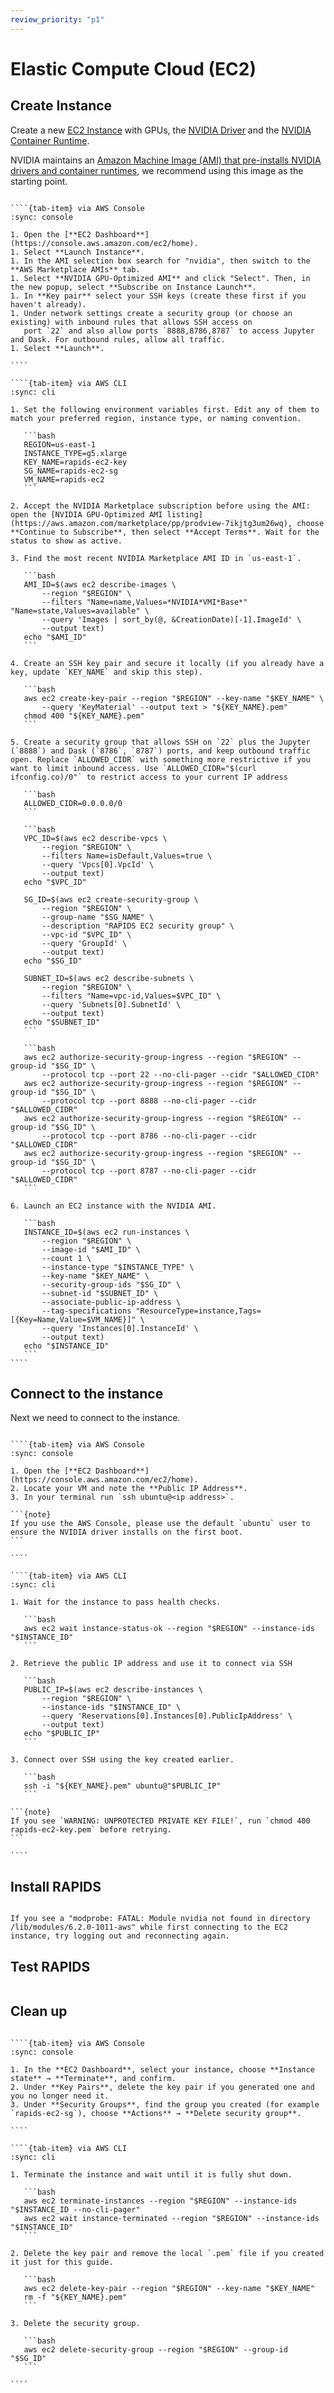 ```yaml
---
review_priority: "p1"
---
```


# Elastic Compute Cloud (EC2)

## Create Instance

Create a new [EC2 Instance](https://aws.amazon.com/ec2/) with GPUs, the [NVIDIA Driver](https://www.nvidia.co.uk/Download/index.aspx) and the [NVIDIA Container Runtime](https://developer.nvidia.com/nvidia-container-runtime).

NVIDIA maintains an [Amazon Machine Image (AMI) that pre-installs NVIDIA drivers and container runtimes](https://aws.amazon.com/marketplace/pp/prodview-7ikjtg3um26wq), we recommend using this image as the starting point.

`````{tab-set}

````{tab-item} via AWS Console
:sync: console

1. Open the [**EC2 Dashboard**](https://console.aws.amazon.com/ec2/home).
1. Select **Launch Instance**.
1. In the AMI selection box search for "nvidia", then switch to the **AWS Marketplace AMIs** tab.
1. Select **NVIDIA GPU-Optimized AMI** and click "Select". Then, in the new popup, select **Subscribe on Instance Launch**.
1. In **Key pair** select your SSH keys (create these first if you haven't already).
1. Under network settings create a security group (or choose an existing) with inbound rules that allows SSH access on
   port `22` and also allow ports `8888,8786,8787` to access Jupyter and Dask. For outbound rules, allow all traffic.
1. Select **Launch**.

````

````{tab-item} via AWS CLI
:sync: cli

1. Set the following environment variables first. Edit any of them to match your preferred region, instance type, or naming convention.

   ```bash
   REGION=us-east-1
   INSTANCE_TYPE=g5.xlarge
   KEY_NAME=rapids-ec2-key
   SG_NAME=rapids-ec2-sg
   VM_NAME=rapids-ec2
   ```

2. Accept the NVIDIA Marketplace subscription before using the AMI: open the [NVIDIA GPU-Optimized AMI listing](https://aws.amazon.com/marketplace/pp/prodview-7ikjtg3um26wq), choose **Continue to Subscribe**, then select **Accept Terms**. Wait for the status to show as active.

3. Find the most recent NVIDIA Marketplace AMI ID in `us-east-1`.

   ```bash
   AMI_ID=$(aws ec2 describe-images \
       --region "$REGION" \
       --filters "Name=name,Values=*NVIDIA*VMI*Base*" "Name=state,Values=available" \
       --query 'Images | sort_by(@, &CreationDate)[-1].ImageId' \
       --output text)
   echo "$AMI_ID"
   ```

4. Create an SSH key pair and secure it locally (if you already have a key, update `KEY_NAME` and skip this step).

   ```bash
   aws ec2 create-key-pair --region "$REGION" --key-name "$KEY_NAME" \
       --query 'KeyMaterial' --output text > "${KEY_NAME}.pem"
   chmod 400 "${KEY_NAME}.pem"
   ```

5. Create a security group that allows SSH on `22` plus the Jupyter (`8888`) and Dask (`8786`, `8787`) ports, and keep outbound traffic open. Replace `ALLOWED_CIDR` with something more restrictive if you want to limit inbound access. Use `ALLOWED_CIDR="$(curl ifconfig.co)/0"` to restrict access to your current IP address

   ```bash
   ALLOWED_CIDR=0.0.0.0/0
   ```

   ```bash
   VPC_ID=$(aws ec2 describe-vpcs \
       --region "$REGION" \
       --filters Name=isDefault,Values=true \
       --query 'Vpcs[0].VpcId' \
       --output text)
   echo "$VPC_ID"

   SG_ID=$(aws ec2 create-security-group \
       --region "$REGION" \
       --group-name "$SG_NAME" \
       --description "RAPIDS EC2 security group" \
       --vpc-id "$VPC_ID" \
       --query 'GroupId' \
       --output text)
   echo "$SG_ID"

   SUBNET_ID=$(aws ec2 describe-subnets \
       --region "$REGION" \
       --filters "Name=vpc-id,Values=$VPC_ID" \
       --query 'Subnets[0].SubnetId' \
       --output text)
   echo "$SUBNET_ID"
   ```

   ```bash
   aws ec2 authorize-security-group-ingress --region "$REGION" --group-id "$SG_ID" \
       --protocol tcp --port 22 --no-cli-pager --cidr "$ALLOWED_CIDR"
   aws ec2 authorize-security-group-ingress --region "$REGION" --group-id "$SG_ID" \
       --protocol tcp --port 8888 --no-cli-pager --cidr "$ALLOWED_CIDR"
   aws ec2 authorize-security-group-ingress --region "$REGION" --group-id "$SG_ID" \
       --protocol tcp --port 8786 --no-cli-pager --cidr "$ALLOWED_CIDR"
   aws ec2 authorize-security-group-ingress --region "$REGION" --group-id "$SG_ID" \
       --protocol tcp --port 8787 --no-cli-pager --cidr "$ALLOWED_CIDR"
   ```

6. Launch an EC2 instance with the NVIDIA AMI.

   ```bash
   INSTANCE_ID=$(aws ec2 run-instances \
       --region "$REGION" \
       --image-id "$AMI_ID" \
       --count 1 \
       --instance-type "$INSTANCE_TYPE" \
       --key-name "$KEY_NAME" \
       --security-group-ids "$SG_ID" \
       --subnet-id "$SUBNET_ID" \
       --associate-public-ip-address \
       --tag-specifications "ResourceType=instance,Tags=[{Key=Name,Value=$VM_NAME}]" \
       --query 'Instances[0].InstanceId' \
       --output text)
   echo "$INSTANCE_ID"
   ```
````

`````

## Connect to the instance

Next we need to connect to the instance.

`````{tab-set}

````{tab-item} via AWS Console
:sync: console

1. Open the [**EC2 Dashboard**](https://console.aws.amazon.com/ec2/home).
2. Locate your VM and note the **Public IP Address**.
3. In your terminal run `ssh ubuntu@<ip address>`.

```{note}
If you use the AWS Console, please use the default `ubuntu` user to ensure the NVIDIA driver installs on the first boot.
```

````

````{tab-item} via AWS CLI
:sync: cli

1. Wait for the instance to pass health checks.

   ```bash
   aws ec2 wait instance-status-ok --region "$REGION" --instance-ids "$INSTANCE_ID"
   ```

2. Retrieve the public IP address and use it to connect via SSH

   ```bash
   PUBLIC_IP=$(aws ec2 describe-instances \
       --region "$REGION" \
       --instance-ids "$INSTANCE_ID" \
       --query 'Reservations[0].Instances[0].PublicIpAddress' \
       --output text)
   echo "$PUBLIC_IP"
   ```

3. Connect over SSH using the key created earlier.

   ```bash
   ssh -i "${KEY_NAME}.pem" ubuntu@"$PUBLIC_IP"
   ```

```{note}
If you see `WARNING: UNPROTECTED PRIVATE KEY FILE!`, run `chmod 400 rapids-ec2-key.pem` before retrying.
```

````

`````

## Install RAPIDS

```{include} ../../_includes/install-rapids-with-docker.md

```

```{note}
If you see a "modprobe: FATAL: Module nvidia not found in directory /lib/modules/6.2.0-1011-aws" while first connecting to the EC2 instance, try logging out and reconnecting again.
```

## Test RAPIDS

```{include} ../../_includes/test-rapids-docker-vm.md

```

## Clean up

`````{tab-set}

````{tab-item} via AWS Console
:sync: console

1. In the **EC2 Dashboard**, select your instance, choose **Instance state** → **Terminate**, and confirm.
2. Under **Key Pairs**, delete the key pair if you generated one and you no longer need it.
3. Under **Security Groups**, find the group you created (for example `rapids-ec2-sg`), choose **Actions** → **Delete security group**.

````

````{tab-item} via AWS CLI
:sync: cli

1. Terminate the instance and wait until it is fully shut down.

   ```bash
   aws ec2 terminate-instances --region "$REGION" --instance-ids "$INSTANCE_ID --no-cli-pager"
   aws ec2 wait instance-terminated --region "$REGION" --instance-ids "$INSTANCE_ID"
   ```

2. Delete the key pair and remove the local `.pem` file if you created it just for this guide.

   ```bash
   aws ec2 delete-key-pair --region "$REGION" --key-name "$KEY_NAME"
   rm -f "${KEY_NAME}.pem"
   ```

3. Delete the security group.

   ```bash
   aws ec2 delete-security-group --region "$REGION" --group-id "$SG_ID"
   ```

````

`````

```{relatedexamples}

```
